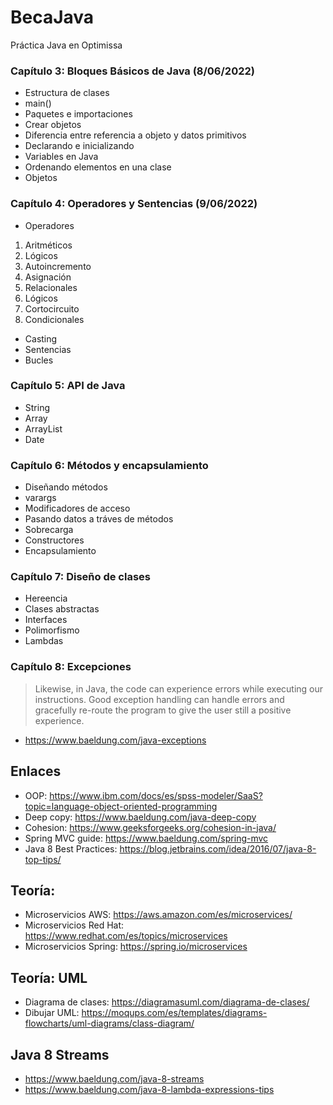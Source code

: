 # BecaJava
Práctica Java en Optimissa

### Capítulo 3: Bloques Básicos de Java (8/06/2022)

- Estructura de clases
- main()
- Paquetes e importaciones
- Crear objetos
- Diferencia entre referencia a objeto y datos primitivos
- Declarando e inicializando
- Variables en Java
- Ordenando elementos en una clase
- Objetos

### Capítulo 4: Operadores y Sentencias (9/06/2022)

- Operadores
<ol>
  <li>Aritméticos</li>
  <li>Lógicos</li>
  <li>Autoincremento</li>
  <li>Asignación</li>
  <li>Relacionales</li>
  <li>Lógicos</li>
  <li>Cortocircuito</li>
  <li>Condicionales</li>
</ol>

- Casting
- Sentencias
- Bucles

### Capítulo 5: API de Java

- String
- Array
- ArrayList
- Date

### Capítulo 6: Métodos y encapsulamiento

- Diseñando métodos
- varargs
- Modificadores de acceso
- Pasando datos a tráves de métodos
- Sobrecarga
- Constructores
- Encapsulamiento


### Capítulo 7: Diseño de clases

- Hereencia
- Clases abstractas
- Interfaces
- Polimorfismo
- Lambdas

### Capítulo 8: Excepciones

> Likewise, in Java, the code can experience errors while executing our instructions. Good exception handling can handle errors and gracefully re-route the program to give the user still a positive experience.

- https://www.baeldung.com/java-exceptions


## Enlaces

- OOP: https://www.ibm.com/docs/es/spss-modeler/SaaS?topic=language-object-oriented-programming
- Deep copy: https://www.baeldung.com/java-deep-copy
- Cohesion: https://www.geeksforgeeks.org/cohesion-in-java/
- Spring MVC guide: https://www.baeldung.com/spring-mvc
- Java 8 Best Practices: https://blog.jetbrains.com/idea/2016/07/java-8-top-tips/

## Teoría: 

- Microservicios AWS: https://aws.amazon.com/es/microservices/
- Microservicios Red Hat: https://www.redhat.com/es/topics/microservices
- Microservicios Spring: https://spring.io/microservices

## Teoría: UML

- Diagrama de clases: https://diagramasuml.com/diagrama-de-clases/
- Dibujar UML: https://moqups.com/es/templates/diagrams-flowcharts/uml-diagrams/class-diagram/

## Java 8 Streams

- https://www.baeldung.com/java-8-streams
- https://www.baeldung.com/java-8-lambda-expressions-tips

